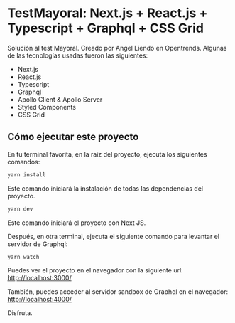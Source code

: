 # TestMayoral: Next.js + React.js + Typescript + Graphql + CSS Grid

Solución al test Mayoral. Creado por Angel Liendo en Opentrends. Algunas de las tecnologías usadas fueron las siguientes:

- Next.js
- React.js
- Typescript
- Graphql
- Apollo Client & Apollo Server
- Styled Components
- CSS Grid

## Cómo ejecutar este proyecto

En tu terminal favorita, en la raíz del proyecto, ejecuta los siguientes comandos:

```bash
yarn install
```

Este comando iniciará la instalación de todas las dependencias del proyecto.

```bash
yarn dev
```

Este comando iniciará el proyecto con Next JS.

Después, en otra terminal, ejecuta el siguiente comando para levantar el servidor de Graphql:

```bash
yarn watch
```

Puedes ver el proyecto en el navegador con la siguiente url: [http://localhost:3000/](http://localhost:3000/)

También, puedes acceder al servidor sandbox de Graphql en el navegador: [http://localhost:4000/](http://localhost:4000/)

Disfruta.
